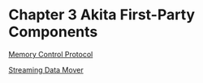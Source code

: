 # Chapter 3 Akita First-Party Components

[Memory Control Protocol](Chapter%203%20Akita%20First-Party%20Components%200c92e8c3a42d4bd0941e7b5f04cea820/Memory%20Control%20Protocol%2067910847110a477f980ecd7e534fb6da.md)

[Streaming Data Mover](Chapter%203%20Akita%20First-Party%20Components%200c92e8c3a42d4bd0941e7b5f04cea820/Streaming%20Data%20Mover%20f51359ed18d340639c67e0f609ce4414.md)